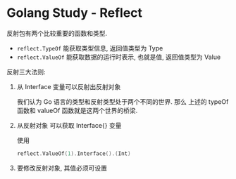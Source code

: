 # Golang Study - Reflect

反射包有两个比较重要的函数和类型.

* `reflect.TypeOf` 能获取类型信息, 返回值类型为 Type
* `reflect.ValueOf` 能获取数据的运行时表示, 也就是值, 返回值类型为 Value



反射三大法则: 

1. 从 Interface 变量可以反射出反射对象

   我们认为 Go 语言的类型和反射类型处于两个不同的世界. 那么 上述的 typeOf 函数和 valueOf 函数就是这两个世界的桥梁.

2. 从反射对象 可以获取 Interface{} 变量

   使用 

   ```go
   reflect.ValueOf(1).Interface().(Int) 
   ```

3. 要修改反射对象, 其值必须可设置



